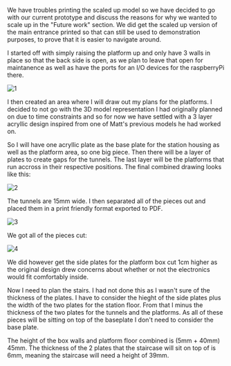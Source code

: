 We have troubles printing the scaled up model so we have decided to go with our current prototype and discuss the reasons
for why we wanted to scale up in the "Future work" section. We did get the scaled up version of the main entrance printed
so that can still be used to demonstration purposes, to prove that it is easier to navigate around.

I started off with simply raising the platform up and only have 3 walls in place so that the back side is open, as we plan to
leave that open for maintanence as well as have the ports for an I/O devices for the raspberryPi there.

![1](https://i.imgur.com/Cvfw3K6.png)

I then created an area where I will draw out my plans for the platforms. I decided to not go with the 3D model representation 
I had originally planned on due to time constraints and so for now we have settled with a 3 layer acryllic design inspired from
one of Matt's previous models he had worked on.

So I will have one acryllic plate as the base plate for the station housing as well as the platform area, so one big piece.
Then there will be a layer of plates to create gaps for the tunnels. The last layer will be the platforms that run accross 
in their respective positions. The final combined drawing looks like this:

![2](https://i.imgur.com/zPmBLgT.png)

The tunnels are 15mm wide.
I then separated all of the pieces out and placed them in a print friendly format exported to PDF.

![3](https://i.imgur.com/te7ouTk.png)

We got all of the pieces cut:

![4](https://media.discordapp.net/attachments/451573801000501253/500517390900002836/20181012_145012.jpg?width=507&height=676)

We did however get the side plates for the platform box cut 1cm higher as the original design drew concerns about whether or not
the electronics would fit comfortably inside.

Now I need to plan the stairs. I had not done this as I wasn't sure of the thickness of the plates. I have to consider the hieght
of the side plates plus the width of the two plates for the station floor. From that I minus the thickness of the two plates
for the tunnels and the platforms. As all of these pieces will be sitting on top of the baseplate I don't need to consider the
base plate.

The height of the box walls and platform floor combined is (5mm + 40mm) 45mm. The thickness of the 2 plates that the staircase
will sit on top of is 6mm, meaning the staircase will need a height of 39mm.
